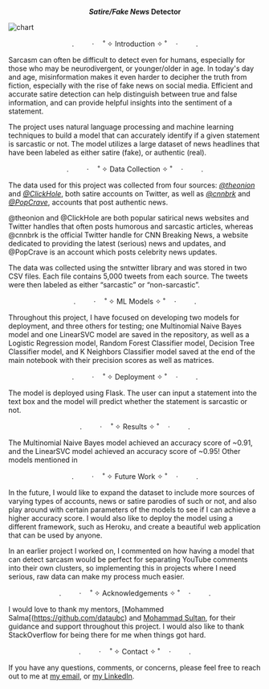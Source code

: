 <p align="center"> <b><i>Satire/Fake News</i> Detector</b>
  
![chart]([https://i.ibb.co/tYHpMd2/Screenshot-2022-12-04-at-8-20-29-PM.png)
<p align="center">. 　　 ·　 ˚ ✧ Introduction ✧ ˚ 　· 　　 .

Sarcasm can often be difficult to detect even for humans, especially for those who may be neurodivergent, or younger/older in age. In today's day and age, misinformation makes it even harder to decipher the truth from fiction, especially with the rise of fake news on social media. Efficient and accurate satire detection can help distinguish between true and false information, and can provide helpful insights into the sentiment of a statement.

The project uses natural language processing and machine learning techniques to build a model that can accurately identify if a given statement is sarcastic or not. The model utilizes a large dataset of news headlines that have been labeled as either satire (fake), or authentic (real).

<p align="center">. 　　 ·　 ˚ ✧ Data Collection ✧ ˚ 　· 　　 .

The data used for this project was collected from four sources: [_@theonion_](https://twitter.com/TheOnion) and [_@ClickHole_](https://twitter.com/ClickHole), both satire accounts on Twitter, as well as [_@cnnbrk_](https://twitter.com/TheOnion) and [_@PopCrave_](https://twitter.com/PopCrave), accounts that post authentic news. 

@theonion and @ClickHole are both popular satirical news websites and Twitter handles that often posts humorous and sarcastic articles, whereas @cnnbrk is the official Twitter handle for CNN Breaking News, a website dedicated to providing the latest (serious) news and updates, and @PopCrave is an account which posts celebrity news updates.

The data was collected using the sntwitter library and was stored in two CSV files. Each file contains 5,000 tweets from each source. The tweets were then labeled as either “sarcastic” or “non-sarcastic”.

<p align="center">. 　　 ·　 ˚ ✧ ML Models ✧ ˚ 　· 　　 .

Throughout this project, I have focused on developing two models for deployment, and three others for testing; one Multinomial Naive Bayes model and one LinearSVC model are saved in the repository, as well as a Logistic Regression model, Random Forest Classifier model, Decision Tree Classifier model, and K Neighbors Classifier model saved at the end of the main notebook with their precision scores as well as matrices.

<p align="center">. 　　 ·　 ˚ ✧ Deployment ✧ ˚ 　· 　　 .

The model is deployed using Flask. The user can input a statement into the text box and the model will predict whether the statement is sarcastic or not.
  
<p align="center">. 　　 ·　 ˚ ✧ Results ✧ ˚ 　· 　　 .

The Multinomial Naive Bayes model achieved an accuracy score of ~0.91, and the LinearSVC model achieved an accuracy score of ~0.95! Other models mentioned in 

<p align="center">. 　　 ·　 ˚ ✧ Future Work ✧ ˚ 　· 　　 .

In the future, I would like to expand the dataset to include more sources of varying types of accounts, news or satire parodies of such or not, and also play around with certain parameters of the models to see if I can achieve a higher accuracy score. I would also like to deploy the model using a different framework, such as Heroku, and create a beautiful web application that can be used by anyone.
  
In an earlier project I worked on, I commented on how having a model that can detect sarcasm would be perfect for separating YouTube comments into their own clusters, so implementing this in projects where I need serious, raw data can make my process much easier.

<p align="center">. 　　 ·　 ˚ ✧ Acknowledgements ✧ ˚ 　· 　　 .

I would love to thank my mentors, [Mohammed Salma[(https://github.com/dataubc) and [Mohammad Sultan](https://github.com/mohammad9522), for their guidance and support throughout this project. I would also like to thank StackOverflow for being there for me when things got hard.

<p align="center">. 　　 ·　 ˚ ✧ Contact ✧ ˚ 　· 　　 .

If you have any questions, comments, or concerns, please feel free to reach out to me at [my email](mailto:lucashawranke@gmail.com), or [my LinkedIn](https://www.linkedin.com/in/lucas-hawranke-98a317125/).
